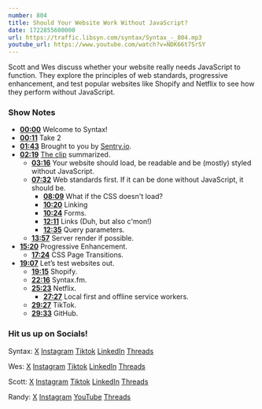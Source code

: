 ```yaml
---
number: 804
title: Should Your Website Work Without JavaScript?
date: 1722855600000
url: https://traffic.libsyn.com/syntax/Syntax_-_804.mp3
youtube_url: https://www.youtube.com/watch?v=NDK66t7SrSY
---
```


Scott and Wes discuss whether your website really needs JavaScript to function. They explore the principles of web standards, progressive enhancement, and test popular websites like Shopify and Netflix to see how they perform without JavaScript.

### Show Notes

* **[00:00](#t=00:00)** Welcome to Syntax!
* **[00:11](#t=00:11)** Take 2
* **[01:43](#t=01:43)** Brought to you by [Sentry.io](https://sentry.io/syntax).
* **[02:19](#t=02:19)** [The clip](https://x.com/syntaxfm/status/1813578180495900887) summarized.
    * **[03:16](#t=03:16)** Your website should load, be readable and be (mostly) styled without JavaScript.
    * **[07:32](#t=07:32)** Web standards first. If it can be done without JavaScript, it should be.
        * **[08:09](#t=08:09)** What if the CSS doesn't load?
        * **[10:20](#t=10:20)** Linking
        * **[10:24](#t=10:24)** Forms.
        * **[12:11](#t=12:11)** Links (Duh, but also c'mon!)
        * **[12:35](#t=12:35)** Query parameters.
    * **[13:57](#t=13:57)** Server render if possible.
* **[15:20](#t=15:20)** Progressive Enhancement.
    * **[17:24](#t=17:24)** CSS Page Transitions.
* **[19:07](#t=19:07)** Let’s test websites out.
    * **[19:15](#t=19:15)** Shopify.
    * **[22:16](#t=22:16)** Syntax.fm.
    * **[25:23](#t=25:23)** Netflix.
        * **[27:27](#t=27:27)** Local first and offline service workers.
    * **[29:27](#t=29:27)** TikTok.
    * **[29:33](#t=29:33)** GitHub.

### Hit us up on Socials!

Syntax: [X](https://twitter.com/syntaxfm) [Instagram](https://www.instagram.com/syntax_fm/) [Tiktok](https://www.tiktok.com/@syntaxfm) [LinkedIn](https://www.linkedin.com/company/96077407/admin/feed/posts/) [Threads](https://www.threads.net/@syntax_fm)

Wes: [X](https://twitter.com/wesbos) [Instagram](https://www.instagram.com/wesbos/) [Tiktok](https://www.tiktok.com/@wesbos) [LinkedIn](https://www.linkedin.com/in/wesbos/) [Threads](https://www.threads.net/@wesbos)

Scott: [X](https://twitter.com/stolinski) [Instagram](https://www.instagram.com/stolinski/) [Tiktok](https://www.tiktok.com/@stolinski) [LinkedIn](https://www.linkedin.com/in/stolinski/) [Threads](https://www.threads.net/@stolinski)

Randy: [X](https://twitter.com/randyrektor) [Instagram](https://www.instagram.com/randyrektor/) [YouTube](https://www.youtube.com/@randyrektor) [Threads](https://www.threads.net/@randyrektor)
